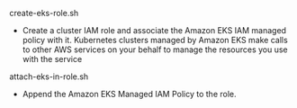 create-eks-role.sh

- Create a cluster IAM role and associate the Amazon EKS IAM managed policy with it. Kubernetes clusters managed by Amazon EKS make calls to other AWS services on your behalf to manage the resources you use with the service

attach-eks-in-role.sh

- Append the Amazon EKS Managed IAM Policy to the role.

